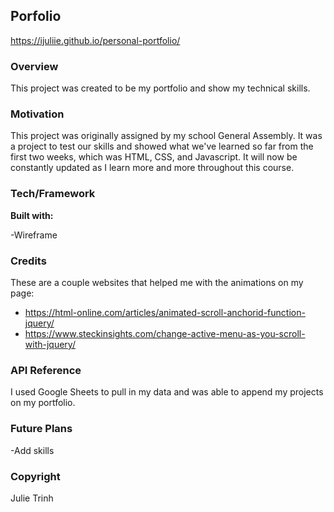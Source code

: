 ## Porfolio
https://ijuliie.github.io/personal-portfolio/

### Overview
This project was created to be my portfolio and show my technical skills.

### Motivation
This project was originally assigned by my school General Assembly. It was a project to test our skills and showed what we've learned so far from the first two weeks, which was HTML, CSS, and Javascript. It will now be constantly updated as I learn more and more throughout this course.

### Tech/Framework
**Built with:**

-Wireframe

### Credits

These are a couple websites that helped me with the animations on my page:

- https://html-online.com/articles/animated-scroll-anchorid-function-jquery/ 
- https://www.steckinsights.com/change-active-menu-as-you-scroll-with-jquery/ 


### API Reference

I used Google Sheets to pull in my data and was able to append my projects on my portfolio.

### Future Plans

-Add skills

### Copyright
Julie Trinh

